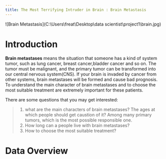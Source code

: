 ```yaml
---
title: The Most Terrifying Intruder in Brain : Brain Metastasis
---
```

![Brain Metastasis](C:\Users\freat\Desktop\data scientist\project1\brain.jpg)



# Introduction

 **Brain metastases** means the situation that someone has a kind of system tumor, such as lung cancer, breast cancer,bladder cancer and so on. The tumor must be malignant, and the primary tumor can be transformed into our central nervous system(CNS). If your brain is invaded by cancer from other systems, brain metastases will be formed and cause bad prognosis. To understand the main character of brain metastases and to choose the most suitable treatment are extremely important for these patients.

There are some questions that you may get interested: 

> 1. what are the main characters of brain metastases? The ages at which people should get caustion of it? Among many primary tumors, which is the most possible responsible one.
> 2. How long can a people live with brain metastases?
> 3. How to choose the most suitable treatment?

# Data Overview

